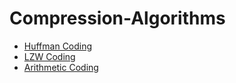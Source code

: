 # Compression-Algorithms

- [Huffman Coding](https://github.com/Ahmedelsa3eed/Compression-Algorithms/blob/main/Huffman/README.md)
- [LZW Coding](https://github.com/Ahmedelsa3eed/Compression-Algorithms/blob/main/LZW_coding/README.md)
- [Arithmetic Coding](https://github.com/Ahmedelsa3eed/Compression-Algorithms/blob/main/Arithmetic/README.md)
